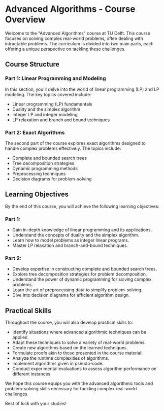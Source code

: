 # Advanced Algorithms - Course Overview

Welcome to the "Advanced Algorithms" course at TU Delft. This course focuses on solving complex real-world problems, often dealing with intractable problems. The curriculum is divided into two main parts, each offering a unique perspective on tackling these challenges.

## Course Structure

### Part 1: Linear Programming and Modeling
In this section, you'll delve into the world of linear programming (LP) and LP modeling. The key topics covered include:
- Linear programming (LP) fundamentals
- Duality and the simplex algorithm
- Integer LP and integer modeling
- LP relaxation and branch and bound techniques

### Part 2: Exact Algorithms
The second part of the course explores exact algorithms designed to handle complex problems effectively. The topics include:
- Complete and bounded search trees
- Tree decomposition strategies
- Dynamic programming methods
- Preprocessing techniques
- Decision diagrams for problem-solving

## Learning Objectives

By the end of this course, you will achieve the following learning objectives:

### Part 1:
- Gain in-depth knowledge of linear programming and its applications.
- Understand the concepts of duality and the simplex algorithm.
- Learn how to model problems as integer linear programs.
- Master LP relaxation and branch-and-bound techniques.

### Part 2:
- Develop expertise in constructing complete and bounded search trees.
- Explore tree decomposition strategies for problem decomposition.
- Understand the power of dynamic programming for solving complex problems.
- Learn the art of preprocessing data to simplify problem-solving.
- Dive into decision diagrams for efficient algorithm design.

## Practical Skills
Throughout the course, you will also develop practical skills to:
- Identify situations where advanced algorithmic techniques can be applied.
- Adapt these techniques to solve a variety of real-world problems.
- Create new algorithms based on the learned techniques.
- Formulate proofs akin to those presented in the course material.
- Analyze the runtime complexities of algorithms.
- Implement algorithms given in pseudo-code.
- Conduct experimental evaluations to assess algorithm performance on different instances.

We hope this course equips you with the advanced algorithmic tools and problem-solving skills necessary for tackling complex real-world challenges.

Best of luck with your studies!
